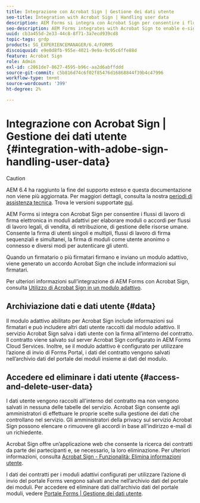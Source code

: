 ```yaml
---
title: Integrazione con Acrobat Sign | Gestione dei dati utente
seo-title: Integration with Acrobat Sign | Handling user data
description: AEM Forms si integra con Acrobat Sign per consentire i flussi di lavoro di firma elettronica in moduli adattivi per elaborare moduli o accordi per flussi di lavoro legali, di vendita, di retribuzione, di gestione delle risorse umane. Approfondisci i dati utente, gli archivi dati e accedi ed elimina i dati utente.
seo-description: AEM Forms integrates with Acrobat Sign to enable e-signature workflows in adaptive forms to process forms or agreements for legal, sales, payroll, human resource management workflows. Dig deeper on user data, data stores, and access and delete user data.
uuid: cb3a455d-2e33-44c8-8f71-3a7ecd939cd8
topic-tags: grdp
products: SG_EXPERIENCEMANAGER/6.4/FORMS
discoiquuid: e9e0d8fb-955e-4021-9e9a-9c95c6ffe88d
feature: Acrobat Sign
role: Admin
exl-id: c2061de7-8627-4595-b96c-aa2d6abffddd
source-git-commit: c5b816d74c6f02f85476d16868844f39b4c47996
workflow-type: tm+mt
source-wordcount: '399'
ht-degree: 2%

---
```


# Integrazione con Acrobat Sign | Gestione dei dati utente {#integration-with-adobe-sign-handling-user-data}

>[!CAUTION]
>
>AEM 6.4 ha raggiunto la fine del supporto esteso e questa documentazione non viene più aggiornata. Per maggiori dettagli, consulta la nostra [periodi di assistenza tecnica](https://helpx.adobe.com/it/support/programs/eol-matrix.html). Trova le versioni supportate [qui](https://experienceleague.adobe.com/docs/).

AEM Forms si integra con Acrobat Sign per consentire i flussi di lavoro di firma elettronica in moduli adattivi per elaborare moduli o accordi per flussi di lavoro legali, di vendita, di retribuzione, di gestione delle risorse umane. Consente la firma di utenti singoli e multipli, flussi di lavoro di firma sequenziali e simultanei, la firma di moduli come utente anonimo o connesso e diversi modi per autenticare gli utenti.

Quando un firmatario o più firmatari firmano e inviano un modulo adattivo, viene generato un accordo Acrobat Sign che include informazioni sui firmatari.

Per ulteriori informazioni sull’integrazione di AEM Forms con Acrobat Sign, consulta [Utilizzo di Acrobat Sign in un modulo adattivo](/help/forms/using/working-with-adobe-sign.md).

## Archiviazione dati e dati utente {#data}

Il modulo adattivo abilitato per Acrobat Sign include informazioni sui firmatari e può includere altri dati utente raccolti dal modulo adattivo. Il servizio Acrobat Sign salva i dati utente con la firma all’interno del contratto. Il contratto viene salvato sul server Acrobat Sign configurato in AEM Forms Cloud Services. Inoltre, se il modulo adattivo è configurato per utilizzare l’azione di invio di Forms Portal, i dati del contratto vengono salvati nell’archivio dati del portale dei moduli insieme ai dati del modulo.

## Accedere ed eliminare i dati utente {#access-and-delete-user-data}

I dati utente vengono raccolti all&#39;interno del contratto ma non vengono salvati in nessuna delle tabelle del servizio. Acrobat Sign consente agli amministratori di effettuare le proprie scelte sulla gestione dei dati che controllano nel servizio. Gli amministratori della privacy sul servizio Acrobat Sign possono elencare o rimuovere gli accordi in base all&#39;indirizzo e-mail di un richiedente.

Acrobat Sign offre un’applicazione web che consente la ricerca dei contratti da parte dei partecipanti e, se necessario, la loro eliminazione. Per ulteriori informazioni, consulta [Acrobat Sign - Funzionalità: Elimina informazioni utente](https://helpx.adobe.com/sign/help/adobesign_gdpr_user_deletion.html).

I dati dei contratti per i moduli adattivi configurati per utilizzare l’azione di invio del portale Forms vengono salvati anche nell’archivio dati del portale dei moduli. Per accedere ed eliminare dati dall’archivio dati del portale moduli, vedere [Portale Forms | Gestione dei dati utente](/help/forms/using/forms-portal-handling-user-data.md).
